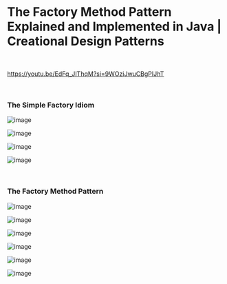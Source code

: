 # The Factory Method Pattern Explained and Implemented in Java | Creational Design Patterns 

<br>

https://youtu.be/EdFq_JIThqM?si=9WOziJwuCBgPIJhT

<br>

### The Simple Factory Idiom
![image](https://github.com/user-attachments/assets/fe268a9f-b5cc-4b1a-b052-4231d4fc1c3d)

![image](https://github.com/user-attachments/assets/08c9efd9-2bed-48b5-b990-3cedcd49562f)

![image](https://github.com/user-attachments/assets/a2d05519-d3ff-47e3-9a48-ffbb7482b134)

![image](https://github.com/user-attachments/assets/7d94b060-9d3b-4758-a683-b45ff38878f9)

<br>

### The Factory Method Pattern
![image](https://github.com/user-attachments/assets/9e500e32-b062-4756-a701-9e9088044685)

![image](https://github.com/user-attachments/assets/f72bcc1a-b9d5-4395-b1e8-994d7babe349)

![image](https://github.com/user-attachments/assets/9d245bf4-8a22-4a95-8543-72825967be3c)

![image](https://github.com/user-attachments/assets/bb5b4dfc-609b-41f0-821b-6afbe6667ea6)

![image](https://github.com/user-attachments/assets/3daa74a4-0220-4d40-8cf5-062c25c3763e)

![image](https://github.com/user-attachments/assets/9dab288f-1ead-44bc-84fa-e9a0959be849)
